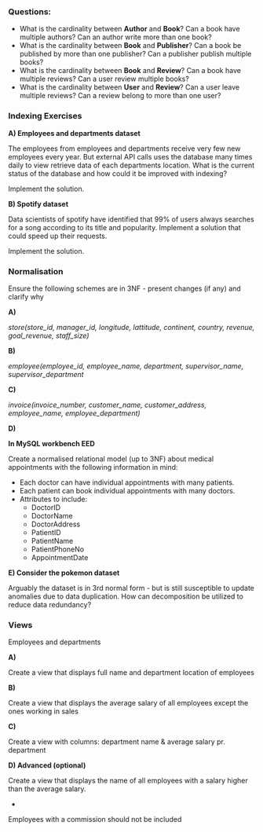 ### Questions:

- What is the cardinality between **Author** and **Book**? Can a book have multiple authors? Can an author write more than one book?
- What is the cardinality between **Book** and **Publisher**? Can a book be published by more than one publisher? Can a publisher publish multiple books?
- What is the cardinality between **Book** and **Review**? Can a book have multiple reviews? Can a user review multiple books?
- What is the cardinality between **User** and **Review**? Can a user leave multiple reviews? Can a review belong to more than one user?



### Indexing Exercises

**A) Employees and departments dataset**

The employees from employees and departments receive very few new employees every year. But external API calls uses the database many times daily to view retrieve data of each departments location. What is the current status of the database and how could it be improved with indexing?

Implement the solution.

**B) Spotify dataset**

Data scientists of spotify have identified that 99% of users always searches for a song according to its title and popularity. Implement a solution that could speed up their requests.

Implement the solution.

### Normalisation

Ensure the following schemes are in 3NF - present changes (if any) and clarify why

**A)**

*store(store_id, manager_id, longitude, lattitude, continent, country, revenue, goal_revenue, staff_size)*

**B)**

*employee(employee_id, employee_name, department, supervisor_name, supervisor_department*

**C)**

*invoice(invoice_number, customer_name, customer_address, employee_name, employee_department)*

**D)**

**In MySQL workbench EED**

Create a normalised relational model (up to 3NF) about medical appointments with the following information in mind:

- Each doctor can have individual appointments with many patients.
- Each patient can book individual appointments with many doctors.
- Attributes to include:
  - DoctorID
  - DoctorName
  - DoctorAddress
  - PatientID
  - PatientName
  - PatientPhoneNo
  - AppointmentDate



**E) Consider the pokemon dataset**

Arguably the dataset is in 3rd normal form - but is still susceptible to update anomalies due to data duplication. How can decomposition be utilized to reduce data redundancy?

### Views

Employees and departments

**A)**

Create a view that displays full name and department location of employees

**B)**

Create a view that displays the average salary of all employees except the ones working in sales

**C)**

Create a view with columns: department name & average salary pr. department

**D) Advanced (optional)**

Create a view that displays the name of all employees with a salary higher than the average salary.

- 

  Employees with a commission should not be included
